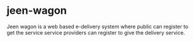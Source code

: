 # jeen-wagon
Jeen wagon is a web based e-delivery system where public can register to get the service service providers can register to give the delivery service.
